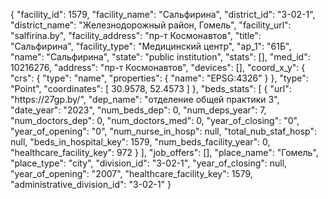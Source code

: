 {
    "facility_id": 1579,
    "facility_name": "Сальфирина",
    "district_id": "3-02-1",
    "district_name": "Железнодорожный район, Гомель",
    "facility_url": "salfirina.by",
    "facility_address": "пр-т Космонавтов",
    "title": "Сальфирина",
    "facility_type": "Медицинский центр",
    "ap_1": "61Б",
    "name": "Сальфирина",
    "state": "public institution",
    "stats": [],
    "med_id": 10216276,
    "address": "пр-т Космонавтов",
    "devices": [],
    "coord_x_y": {
        "crs": {
            "type": "name",
            "properties": {
                "name": "EPSG:4326"
            }
        },
        "type": "Point",
        "coordinates": [
            30.9578,
            52.4573
        ]
    },
    "beds_stats": [
        {
            "url": "https:\/\/27gp.by\/",
            "dep_name": "отделение общей практики 3",
            "date_year": "2023",
            "num_beds_dep": 0,
            "num_deps_year": 7,
            "num_doctors_dep": 0,
            "num_doctors_med": 0,
            "year_of_closing": "0",
            "year_of_opening": "0",
            "num_nurse_in_hosp": null,
            "total_nub_staf_hosp": null,
            "beds_in_hospital_key": 1579,
            "num_beds_facility_year": 0,
            "healthcare_facility_key": 972
        }
    ],
    "job_offers": [],
    "place_name": "Гомель",
    "place_type": "city",
    "division_id": "3-02-1",
    "year_of_closing": null,
    "year_of_opening": "2007",
    "healthcare_facility_key": 1579,
    "administrative_division_id": "3-02-1"
}